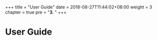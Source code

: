 +++
title = "User Guide"
date = 2018-08-27T11:44:02+08:00
weight = 3
chapter = true
pre = "<b>3. </b>"
+++

# User Guide